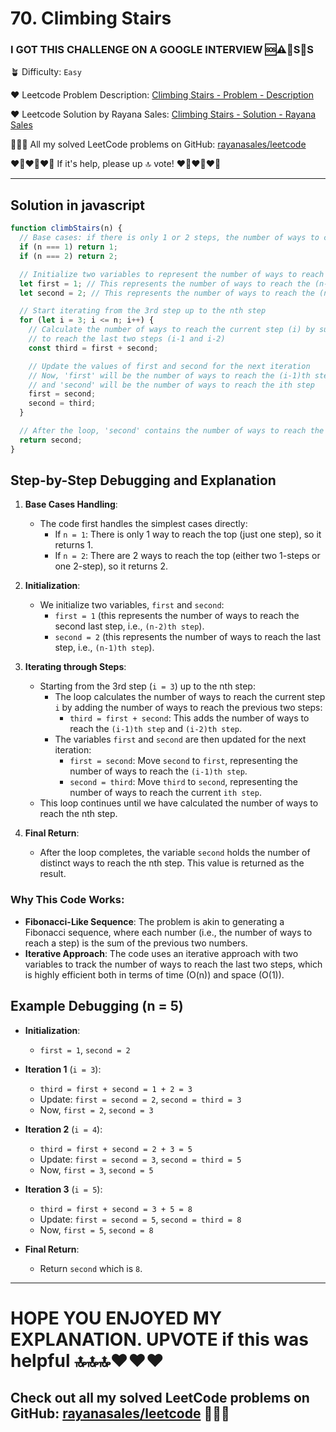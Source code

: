 # 70. Climbing Stairs

### I GOT THIS CHALLENGE ON A GOOGLE INTERVIEW 🆘⚠️🚨S🛟S

🪴 Difficulty: `Easy`

❤️ Leetcode Problem Description: [Climbing Stairs - Problem - Description](https://leetcode.com/problems/climbing-stairs/description/)

❤️ Leetcode Solution by Rayana Sales: [Climbing Stairs - Solution - Rayana Sales](https://leetcode.com/problems/climbing-stairs/solutions/5647628/simple-beginner-friendly-javascript-solution-explanation/)

💁🏻‍♀️ All my solved LeetCode problems on GitHub: [rayanasales/leetcode](https://github.com/rayanasales/leetcode)

❤️‍🔥❤️‍🔥❤️‍🔥 If it's help, please up 🔝 vote! ❤️‍🔥❤️‍🔥❤️‍🔥

---

## Solution in javascript

```javascript
function climbStairs(n) {
  // Base cases: if there is only 1 or 2 steps, the number of ways to climb is equal to n
  if (n === 1) return 1;
  if (n === 2) return 2;

  // Initialize two variables to represent the number of ways to reach the previous two steps
  let first = 1; // This represents the number of ways to reach the (n-2)th step
  let second = 2; // This represents the number of ways to reach the (n-1)th step

  // Start iterating from the 3rd step up to the nth step
  for (let i = 3; i <= n; i++) {
    // Calculate the number of ways to reach the current step (i) by summing the ways
    // to reach the last two steps (i-1 and i-2)
    const third = first + second;

    // Update the values of first and second for the next iteration
    // Now, 'first' will be the number of ways to reach the (i-1)th step
    // and 'second' will be the number of ways to reach the ith step
    first = second;
    second = third;
  }

  // After the loop, 'second' contains the number of ways to reach the nth step
  return second;
}
```

## Step-by-Step Debugging and Explanation

1. **Base Cases Handling**:

   - The code first handles the simplest cases directly:
     - If `n = 1`: There is only 1 way to reach the top (just one step), so it returns 1.
     - If `n = 2`: There are 2 ways to reach the top (either two 1-steps or one 2-step), so it returns 2.

2. **Initialization**:

   - We initialize two variables, `first` and `second`:
     - `first = 1` (this represents the number of ways to reach the second last step, i.e., `(n-2)th step`).
     - `second = 2` (this represents the number of ways to reach the last step, i.e., `(n-1)th step`).

3. **Iterating through Steps**:

   - Starting from the 3rd step (`i = 3`) up to the nth step:
     - The loop calculates the number of ways to reach the current step `i` by adding the number of ways to reach the previous two steps:
       - `third = first + second`: This adds the number of ways to reach the `(i-1)th step` and `(i-2)th step`.
     - The variables `first` and `second` are then updated for the next iteration:
       - `first = second`: Move `second` to `first`, representing the number of ways to reach the `(i-1)th step`.
       - `second = third`: Move `third` to `second`, representing the number of ways to reach the current `ith step`.
   - This loop continues until we have calculated the number of ways to reach the nth step.

4. **Final Return**:
   - After the loop completes, the variable `second` holds the number of distinct ways to reach the nth step. This value is returned as the result.

### Why This Code Works:

- **Fibonacci-Like Sequence**: The problem is akin to generating a Fibonacci sequence, where each number (i.e., the number of ways to reach a step) is the sum of the previous two numbers.
- **Iterative Approach**: The code uses an iterative approach with two variables to track the number of ways to reach the last two steps, which is highly efficient both in terms of time (O(n)) and space (O(1)).

## Example Debugging (n = 5)

- **Initialization**:

  - `first = 1`, `second = 2`

- **Iteration 1** (`i = 3`):

  - `third = first + second = 1 + 2 = 3`
  - Update: `first = second = 2`, `second = third = 3`
  - Now, `first = 2`, `second = 3`

- **Iteration 2** (`i = 4`):

  - `third = first + second = 2 + 3 = 5`
  - Update: `first = second = 3`, `second = third = 5`
  - Now, `first = 3`, `second = 5`

- **Iteration 3** (`i = 5`):

  - `third = first + second = 3 + 5 = 8`
  - Update: `first = second = 5`, `second = third = 8`
  - Now, `first = 5`, `second = 8`

- **Final Return**:
  - Return `second` which is `8`.

---

# HOPE YOU ENJOYED MY EXPLANATION. UPVOTE if this was helpful 🔝🔝🔝❤️❤️❤️

## Check out all my solved LeetCode problems on GitHub: [rayanasales/leetcode](https://github.com/rayanasales/leetcode) 🤙😚🤘
